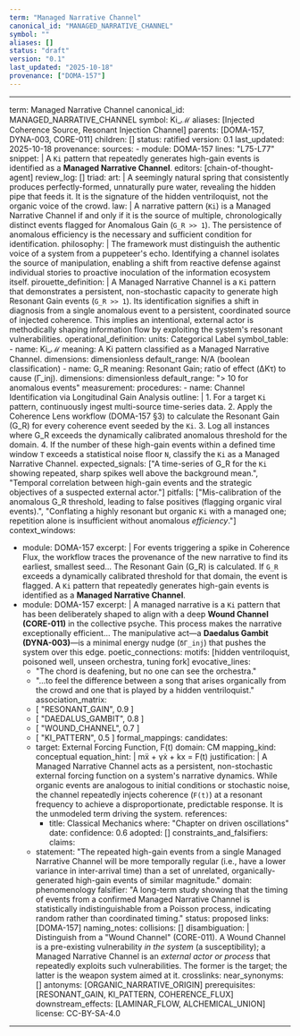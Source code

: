 ```yaml
---
term: "Managed Narrative Channel"
canonical_id: "MANAGED_NARRATIVE_CHANNEL"
symbol: ""
aliases: []
status: "draft"
version: "0.1"
last_updated: "2025-10-18"
provenance: ["DOMA-157"]
---
```


---
term: Managed Narrative Channel
canonical_id: MANAGED_NARRATIVE_CHANNEL
symbol: Ki_ℳ
aliases: [Injected Coherence Source, Resonant Injection Channel]
parents: [DOMA-157, DYNA-003, CORE-011]
children: []
status: ratified
version: 0.1
last_updated: 2025-10-18
provenance:
  sources:
    - module: DOMA-157
      lines: "L75-L77"
      snippet: |
        A `Ki` pattern that repeatedly generates high-gain events is identified as a **Managed Narrative Channel**.
  editors: [chain-of-thought-agent]
  review_log: []
triad:
  art: |
    A seemingly natural spring that consistently produces perfectly-formed, unnaturally pure water, revealing the hidden pipe that feeds it. It is the signature of the hidden ventriloquist, not the organic voice of the crowd.
  law: |
    A narrative pattern (`Ki`) is a Managed Narrative Channel if and only if it is the source of multiple, chronologically distinct events flagged for Anomalous Gain (`G_R >> 1`). The persistence of anomalous efficiency is the necessary and sufficient condition for identification.
  philosophy: |
    The framework must distinguish the authentic voice of a system from a puppeteer's echo. Identifying a channel isolates the source of manipulation, enabling a shift from reactive defense against individual stories to proactive inoculation of the information ecosystem itself.
pirouette_definition: |
  A Managed Narrative Channel is a `Ki` pattern that demonstrates a persistent, non-stochastic capacity to generate high Resonant Gain events (`G_R >> 1`). Its identification signifies a shift in diagnosis from a single anomalous event to a persistent, coordinated source of injected coherence. This implies an intentional, external actor is methodically shaping information flow by exploiting the system's resonant vulnerabilities.
operational_definition:
  units: Categorical Label
  symbol_table:
    - name: Ki_ℳ
      meaning: A Ki pattern classified as a Managed Narrative Channel.
      dimensions: dimensionless
      default_range: N/A (boolean classification)
    - name: G_R
      meaning: Resonant Gain; ratio of effect (ΔKτ) to cause (Γ_inj).
      dimensions: dimensionless
      default_range: "> 10 for anomalous events"
  measurement:
    procedures:
      - name: Channel Identification via Longitudinal Gain Analysis
        outline: |
          1. For a target `Ki` pattern, continuously ingest multi-source time-series data.
          2. Apply the Coherence Lens workflow (DOMA-157 §3) to calculate the Resonant Gain (G_R) for every coherence event seeded by the `Ki`.
          3. Log all instances where G_R exceeds the dynamically calibrated anomalous threshold for the domain.
          4. If the number of these high-gain events within a defined time window `T` exceeds a statistical noise floor `N`, classify the `Ki` as a Managed Narrative Channel.
        expected_signals: ["A time-series of G_R for the `Ki` showing repeated, sharp spikes well above the background mean.", "Temporal correlation between high-gain events and the strategic objectives of a suspected external actor."]
        pitfalls: ["Mis-calibration of the anomalous G_R threshold, leading to false positives (flagging organic viral events).", "Conflating a highly resonant but organic `Ki` with a managed one; repetition alone is insufficient without anomalous *efficiency*."]
context_windows:
  - module: DOMA-157
    excerpt: |
      For events triggering a spike in Coherence Flux, the workflow traces the provenance of the new narrative to find its earliest, smallest seed... The Resonant Gain (G_R) is calculated. If `G_R` exceeds a dynamically calibrated threshold for that domain, the event is flagged. A `Ki` pattern that repeatedly generates high-gain events is identified as a **Managed Narrative Channel**.
  - module: DOMA-157
    excerpt: |
      A managed narrative is a `Ki` pattern that has been deliberately shaped to align with a deep **Wound Channel (CORE-011)** in the collective psyche. This process makes the narrative exceptionally efficient... The manipulative act—a **Daedalus Gambit (DYNA-003)**—is a minimal energy nudge (`δΓ_inj`) that pushes the system over this edge.
poetic_connections:
  motifs: [hidden ventriloquist, poisoned well, unseen orchestra, tuning fork]
  evocative_lines:
    - "The chord is deafening, but no one can see the orchestra."
    - "...to feel the difference between a song that arises organically from the crowd and one that is played by a hidden ventriloquist."
  association_matrix:
    - [ "RESONANT_GAIN", 0.9 ]
    - [ "DAEDALUS_GAMBIT", 0.8 ]
    - [ "WOUND_CHANNEL", 0.7 ]
    - [ "KI_PATTERN", 0.5 ]
formal_mappings:
  candidates:
    - target: External Forcing Function, F(t)
      domain: CM
      mapping_kind: conceptual
      equation_hint: |
        mẍ + γẋ + kx = F(t)
      justification: |
        A Managed Narrative Channel acts as a persistent, non-stochastic external forcing function on a system's narrative dynamics. While organic events are analogous to initial conditions or stochastic noise, the channel repeatedly injects coherence (`F(t)`) at a resonant frequency to achieve a disproportionate, predictable response. It is the unmodeled term driving the system.
      references:
        - title: Classical Mechanics
          where: "Chapter on driven oscillations"
          date: 
      confidence: 0.6
  adopted:
    []
constraints_and_falsifiers:
  claims:
    - statement: "The repeated high-gain events from a single Managed Narrative Channel will be more temporally regular (i.e., have a lower variance in inter-arrival time) than a set of unrelated, organically-generated high-gain events of similar magnitude."
      domain: phenomenology
      falsifier: "A long-term study showing that the timing of events from a confirmed Managed Narrative Channel is statistically indistinguishable from a Poisson process, indicating random rather than coordinated timing."
      status: proposed
      links: [DOMA-157]
naming_notes:
  collisions: []
  disambiguation: |
    Distinguish from a "Wound Channel" (CORE-011). A Wound Channel is a pre-existing vulnerability *in the system* (a susceptibility); a Managed Narrative Channel is an *external actor or process* that repeatedly exploits such vulnerabilities. The former is the target; the latter is the weapon system aimed at it.
crosslinks:
  near_synonyms: []
  antonyms: [ORGANIC_NARRATIVE_ORIGIN]
  prerequisites: [RESONANT_GAIN, KI_PATTERN, COHERENCE_FLUX]
  downstream_effects: [LAMINAR_FLOW, ALCHEMICAL_UNION]
license: CC-BY-SA-4.0
---